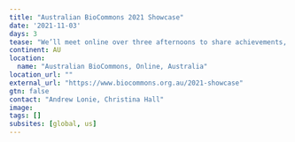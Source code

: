 ```yaml
---
title: "Australian BioCommons 2021 Showcase"
date: '2021-11-03'
days: 3
tease: "We’ll meet online over three afternoons to share achievements, challenges and future directions."
continent: AU
location:
  name: "Australian BioCommons, Online, Australia"
location_url: ""
external_url: "https://www.biocommons.org.au/2021-showcase"
gtn: false
contact: "Andrew Lonie, Christina Hall"
image: 
tags: []
subsites: [global, us]
---
```

